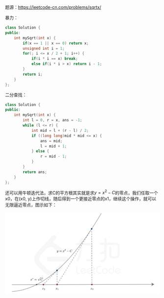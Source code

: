 题源：https://leetcode-cn.com/problems/sqrtx/

暴力：

```c++
class Solution {
public:
    int mySqrt(int x) {
        if(x == 1 || x == 0) return x;
        unsigned int i = 1;
        for(; i <= x / 2 + 1; i++) {
            if(i * i == x) break;
            else if(i * i > x) return i - 1;
        }
        return i;
    }
};
```

二分查找：

```c++
class Solution {
public:
    int mySqrt(int x) {
        int l = 0, r = x, ans = -1;
        while (l <= r) {
            int mid = l + (r - l) / 2;
            if ((long long)mid * mid <= x) {
                ans = mid;
                l = mid + 1;
            } else {
                r = mid - 1;
            }
        }
        return ans;
    }
};
```

还可以用牛顿迭代法，求C的平方根其实就是求$y=x^2-C$的零点，我们任取一个x0，在(x0, y)上作切线，随后得到一个更接近零点的x1，继续这个操作，就可以无限逼近零点，图示如下：

![image-20220125105602702](https://github.com/Songnnn/CodeTop/blob/main/images/x%E7%9A%84%E5%B9%B3%E6%96%B9%E6%A0%B9.png)

